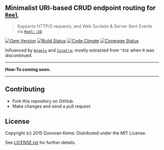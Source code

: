 ## Minimalist URI-based CRUD endpoint routing for [`Reel`][reel]

> Supports HTTP/S requests, and Web Sockets & Server Sent Events via [`Reel::IO`][reel-io].

[![Gem Version](https://badge.fury.io/rb/reel-dsl.svg)](http://rubygems.org/gems/reel-dsl)
[![Build Status](https://secure.travis-ci.org/celluloid/reel-dsl.svg?branch=master)](http://travis-ci.org/celluloid/reel-dsl)
[![Code Climate](https://codeclimate.com/github/celluloid/reel-dsl.svg)](https://codeclimate.com/github/celluloid/reel-dsl)
[![Coverage Status](https://coveralls.io/repos/celluloid/reel-dsl/badge.svg?branch=master)](https://coveralls.io/r/celluloid/reel-dsl)

Influenced by [`Angelo`][angelo] and [`Sinatra`][sinatra]; mostly extracted from `^01E` when it was discontinued.

[reel]: https://github.com/celluloid/reel
[reel-io]: https://github.com/celluloid/reel-io
[angelo]: https://github.com/kenichi/angelo
[sinatra]: https://github.com/sinatra/sinatra

---

**How-To coming soon.**

---

## Contributing

* Fork this repository on GitHub.
* Make changes and send a pull request.

## License

Copyright (c) 2015 Donovan Keme. Distributed under the MIT License.

See [LICENSE.txt](https://github.com/celluloid/reel-dsl/blob/master/LICENSE.txt) for further details.
